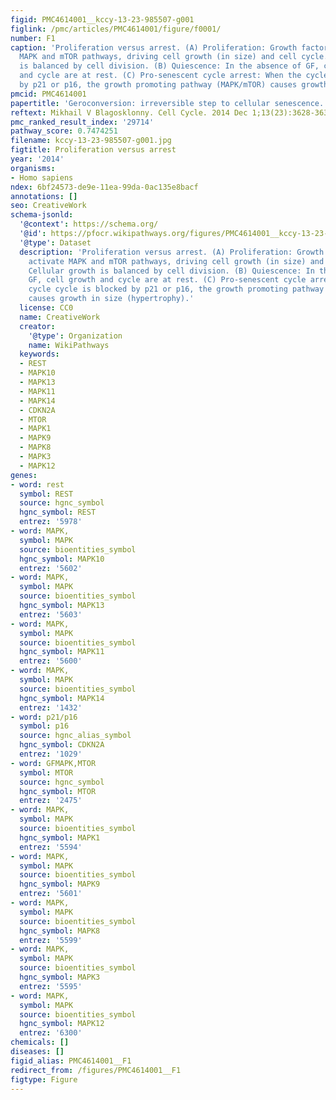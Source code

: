 ```yaml
---
figid: PMC4614001__kccy-13-23-985507-g001
figlink: /pmc/articles/PMC4614001/figure/f0001/
number: F1
caption: 'Proliferation versus arrest. (A) Proliferation: Growth factors (GF) activate
  MAPK and mTOR pathways, driving cell growth (in size) and cell cycle. Cellular growth
  is balanced by cell division. (B) Quiescence: In the absence of GF, cell growth
  and cycle are at rest. (C) Pro-senescent cycle arrest: When the cycle cycle is blocked
  by p21 or p16, the growth promoting pathway (MAPK/mTOR) causes growth in size (hypertrophy).'
pmcid: PMC4614001
papertitle: 'Geroconversion: irreversible step to cellular senescence.'
reftext: Mikhail V Blagosklonny. Cell Cycle. 2014 Dec 1;13(23):3628-3635.
pmc_ranked_result_index: '29714'
pathway_score: 0.7474251
filename: kccy-13-23-985507-g001.jpg
figtitle: Proliferation versus arrest
year: '2014'
organisms:
- Homo sapiens
ndex: 6bf24573-de9e-11ea-99da-0ac135e8bacf
annotations: []
seo: CreativeWork
schema-jsonld:
  '@context': https://schema.org/
  '@id': https://pfocr.wikipathways.org/figures/PMC4614001__kccy-13-23-985507-g001.html
  '@type': Dataset
  description: 'Proliferation versus arrest. (A) Proliferation: Growth factors (GF)
    activate MAPK and mTOR pathways, driving cell growth (in size) and cell cycle.
    Cellular growth is balanced by cell division. (B) Quiescence: In the absence of
    GF, cell growth and cycle are at rest. (C) Pro-senescent cycle arrest: When the
    cycle cycle is blocked by p21 or p16, the growth promoting pathway (MAPK/mTOR)
    causes growth in size (hypertrophy).'
  license: CC0
  name: CreativeWork
  creator:
    '@type': Organization
    name: WikiPathways
  keywords:
  - REST
  - MAPK10
  - MAPK13
  - MAPK11
  - MAPK14
  - CDKN2A
  - MTOR
  - MAPK1
  - MAPK9
  - MAPK8
  - MAPK3
  - MAPK12
genes:
- word: rest
  symbol: REST
  source: hgnc_symbol
  hgnc_symbol: REST
  entrez: '5978'
- word: MAPK,
  symbol: MAPK
  source: bioentities_symbol
  hgnc_symbol: MAPK10
  entrez: '5602'
- word: MAPK,
  symbol: MAPK
  source: bioentities_symbol
  hgnc_symbol: MAPK13
  entrez: '5603'
- word: MAPK,
  symbol: MAPK
  source: bioentities_symbol
  hgnc_symbol: MAPK11
  entrez: '5600'
- word: MAPK,
  symbol: MAPK
  source: bioentities_symbol
  hgnc_symbol: MAPK14
  entrez: '1432'
- word: p21/p16
  symbol: p16
  source: hgnc_alias_symbol
  hgnc_symbol: CDKN2A
  entrez: '1029'
- word: GFMAPK,MTOR
  symbol: MTOR
  source: hgnc_symbol
  hgnc_symbol: MTOR
  entrez: '2475'
- word: MAPK,
  symbol: MAPK
  source: bioentities_symbol
  hgnc_symbol: MAPK1
  entrez: '5594'
- word: MAPK,
  symbol: MAPK
  source: bioentities_symbol
  hgnc_symbol: MAPK9
  entrez: '5601'
- word: MAPK,
  symbol: MAPK
  source: bioentities_symbol
  hgnc_symbol: MAPK8
  entrez: '5599'
- word: MAPK,
  symbol: MAPK
  source: bioentities_symbol
  hgnc_symbol: MAPK3
  entrez: '5595'
- word: MAPK,
  symbol: MAPK
  source: bioentities_symbol
  hgnc_symbol: MAPK12
  entrez: '6300'
chemicals: []
diseases: []
figid_alias: PMC4614001__F1
redirect_from: /figures/PMC4614001__F1
figtype: Figure
---
```

